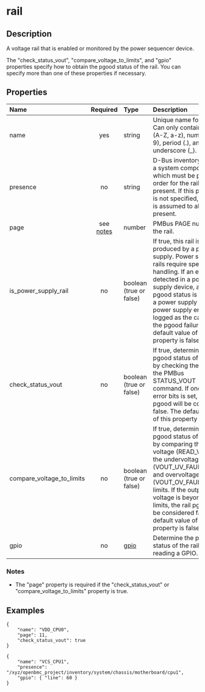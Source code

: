 # rail

## Description

A voltage rail that is enabled or monitored by the power sequencer device.

The "check_status_vout", "compare_voltage_to_limits", and "gpio" properties
specify how to obtain the pgood status of the rail. You can specify more than
one of these properties if necessary.

## Properties

| Name                      |      Required       | Type                    | Description                                                                                                                                                                                                                                                                                                                    |
| :------------------------ | :-----------------: | :---------------------- | :----------------------------------------------------------------------------------------------------------------------------------------------------------------------------------------------------------------------------------------------------------------------------------------------------------------------------- |
| name                      |         yes         | string                  | Unique name for the rail. Can only contain letters (A-Z, a-z), numbers (0-9), period (.), and underscore (\_).                                                                                                                                                                                                                 |
| presence                  |         no          | string                  | D-Bus inventory path of a system component which must be present in order for the rail to be present. If this property is not specified, the rail is assumed to always be present.                                                                                                                                             |
| page                      | see [notes](#notes) | number                  | PMBus PAGE number of the rail.                                                                                                                                                                                                                                                                                                 |
| is_power_supply_rail      |         no          | boolean (true or false) | If true, this rail is produced by a power supply. Power supply rails require special error handling. If an error is detected in a power supply device, and the pgood status is false for a power supply rail, the power supply error is logged as the cause of the pgood failure. The default value of this property is false. |
| check_status_vout         |         no          | boolean (true or false) | If true, determine the pgood status of the rail by checking the value of the PMBus STATUS_VOUT command. If one of the error bits is set, the rail pgood will be considered false. The default value of this property is false.                                                                                                 |
| compare_voltage_to_limits |         no          | boolean (true or false) | If true, determine the pgood status of the rail by comparing the output voltage (READ_VOUT) to the undervoltage (VOUT_UV_FAULT_LIMIT) and overvoltage (VOUT_OV_FAULT_LIMIT) limits. If the output voltage is beyond those limits, the rail pgood will be considered false. The default value of this property is false.        |
| gpio                      |         no          | [gpio](gpio.md)         | Determine the pgood status of the rail by reading a GPIO.                                                                                                                                                                                                                                                                      |

### Notes

- The "page" property is required if the "check_status_vout" or
  "compare_voltage_to_limits" property is true.

## Examples

```
{
    "name": "VDD_CPU0",
    "page": 11,
    "check_status_vout": true
}
```

```
{
    "name": "VCS_CPU1",
    "presence": "/xyz/openbmc_project/inventory/system/chassis/motherboard/cpu1",
    "gpio": { "line": 60 }
}
```
